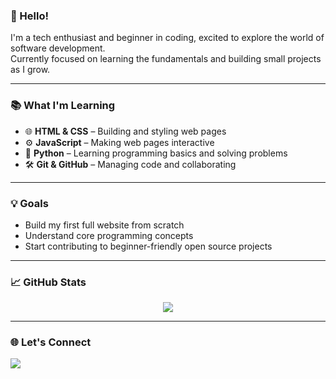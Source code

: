 ### 👋 Hello!

I'm a tech enthusiast and beginner in coding, excited to explore the world of software development.  
Currently focused on learning the fundamentals and building small projects as I grow.

---

### 📚 What I'm Learning

- 🌐 **HTML & CSS** – Building and styling web pages
- ⚙️ **JavaScript** – Making web pages interactive
- 🐍 **Python** – Learning programming basics and solving problems
- 🛠️ **Git & GitHub** – Managing code and collaborating
---

### 💡 Goals

- Build my first full website from scratch
- Understand core programming concepts
- Start contributing to beginner-friendly open source projects

---

### 📈 GitHub Stats

<p align="center">
  <img src="https://github-readme-stats.vercel.app/api?username=yourusername&show_icons=true&theme=blueberry" />
</p>

---

### 🌐 Let's Connect

<p>
  <a href="https://www.linkedin.com/in/anakha-p-dileepkumar/?utm_source=share&utm_campaign=share_via&utm_content=profile&utm_medium=android_app">
    <img src="https://img.shields.io/badge/LinkedIn-0077B5?style=for-the-badge&logo=linkedin&logoColor=white" />
  </a>
</p>
